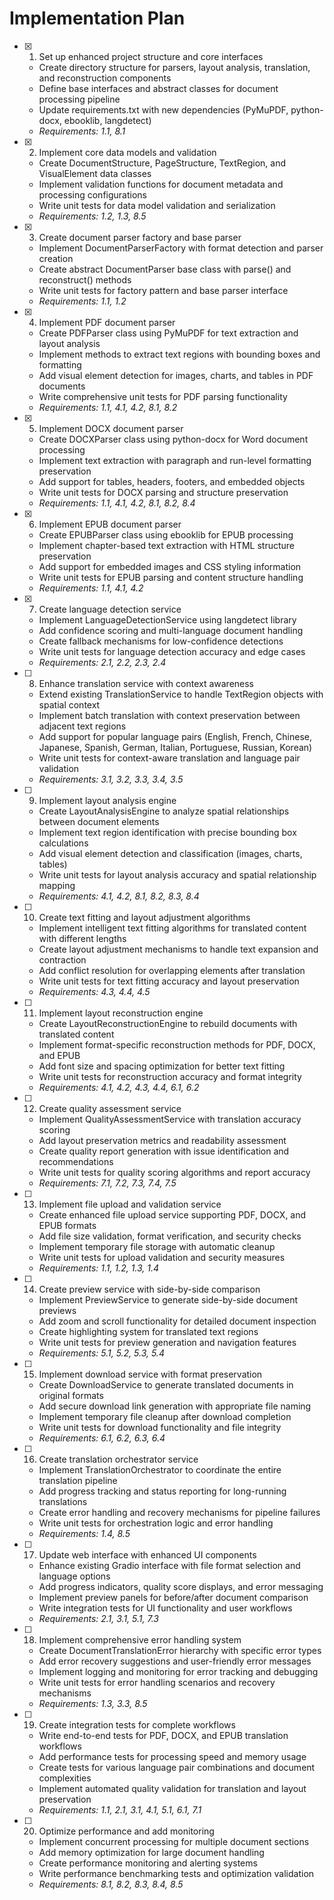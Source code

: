 # Implementation Plan

- [x] 1. Set up enhanced project structure and core interfaces

  - Create directory structure for parsers, layout analysis, translation, and reconstruction components
  - Define base interfaces and abstract classes for document processing pipeline
  - Update requirements.txt with new dependencies (PyMuPDF, python-docx, ebooklib, langdetect)
  - _Requirements: 1.1, 8.1_

- [x] 2. Implement core data models and validation

  - Create DocumentStructure, PageStructure, TextRegion, and VisualElement data classes
  - Implement validation functions for document metadata and processing configurations
  - Write unit tests for data model validation and serialization
  - _Requirements: 1.2, 1.3, 8.5_

- [x] 3. Create document parser factory and base parser

  - Implement DocumentParserFactory with format detection and parser creation
  - Create abstract DocumentParser base class with parse() and reconstruct() methods
  - Write unit tests for factory pattern and base parser interface
  - _Requirements: 1.1, 1.2_

- [x] 4. Implement PDF document parser

  - Create PDFParser class using PyMuPDF for text extraction and layout analysis
  - Implement methods to extract text regions with bounding boxes and formatting
  - Add visual element detection for images, charts, and tables in PDF documents
  - Write comprehensive unit tests for PDF parsing functionality
  - _Requirements: 1.1, 4.1, 4.2, 8.1, 8.2_

- [x] 5. Implement DOCX document parser

  - Create DOCXParser class using python-docx for Word document processing
  - Implement text extraction with paragraph and run-level formatting preservation
  - Add support for tables, headers, footers, and embedded objects
  - Write unit tests for DOCX parsing and structure preservation
  - _Requirements: 1.1, 4.1, 4.2, 8.1, 8.2, 8.4_

- [x] 6. Implement EPUB document parser

  - Create EPUBParser class using ebooklib for EPUB processing
  - Implement chapter-based text extraction with HTML structure preservation
  - Add support for embedded images and CSS styling information
  - Write unit tests for EPUB parsing and content structure handling
  - _Requirements: 1.1, 4.1, 4.2_

- [x] 7. Create language detection service

  - Implement LanguageDetectionService using langdetect library
  - Add confidence scoring and multi-language document handling
  - Create fallback mechanisms for low-confidence detections
  - Write unit tests for language detection accuracy and edge cases
  - _Requirements: 2.1, 2.2, 2.3, 2.4_

- [ ] 8. Enhance translation service with context awareness

  - Extend existing TranslationService to handle TextRegion objects with spatial context
  - Implement batch translation with context preservation between adjacent text regions
  - Add support for popular language pairs (English, French, Chinese, Japanese, Spanish, German, Italian, Portuguese, Russian, Korean)
  - Write unit tests for context-aware translation and language pair validation
  - _Requirements: 3.1, 3.2, 3.3, 3.4, 3.5_

- [ ] 9. Implement layout analysis engine

  - Create LayoutAnalysisEngine to analyze spatial relationships between document elements
  - Implement text region identification with precise bounding box calculations
  - Add visual element detection and classification (images, charts, tables)
  - Write unit tests for layout analysis accuracy and spatial relationship mapping
  - _Requirements: 4.1, 4.2, 8.1, 8.2, 8.3, 8.4_

- [ ] 10. Create text fitting and layout adjustment algorithms

  - Implement intelligent text fitting algorithms for translated content with different lengths
  - Create layout adjustment mechanisms to handle text expansion and contraction
  - Add conflict resolution for overlapping elements after translation
  - Write unit tests for text fitting accuracy and layout preservation
  - _Requirements: 4.3, 4.4, 4.5_

- [ ] 11. Implement layout reconstruction engine

  - Create LayoutReconstructionEngine to rebuild documents with translated content
  - Implement format-specific reconstruction methods for PDF, DOCX, and EPUB
  - Add font size and spacing optimization for better text fitting
  - Write unit tests for reconstruction accuracy and format integrity
  - _Requirements: 4.1, 4.2, 4.3, 4.4, 6.1, 6.2_

- [ ] 12. Create quality assessment service

  - Implement QualityAssessmentService with translation accuracy scoring
  - Add layout preservation metrics and readability assessment
  - Create quality report generation with issue identification and recommendations
  - Write unit tests for quality scoring algorithms and report accuracy
  - _Requirements: 7.1, 7.2, 7.3, 7.4, 7.5_

- [ ] 13. Implement file upload and validation service

  - Create enhanced file upload service supporting PDF, DOCX, and EPUB formats
  - Add file size validation, format verification, and security checks
  - Implement temporary file storage with automatic cleanup
  - Write unit tests for upload validation and security measures
  - _Requirements: 1.1, 1.2, 1.3, 1.4_

- [ ] 14. Create preview service with side-by-side comparison

  - Implement PreviewService to generate side-by-side document previews
  - Add zoom and scroll functionality for detailed document inspection
  - Create highlighting system for translated text regions
  - Write unit tests for preview generation and navigation features
  - _Requirements: 5.1, 5.2, 5.3, 5.4_

- [ ] 15. Implement download service with format preservation

  - Create DownloadService to generate translated documents in original formats
  - Add secure download link generation with appropriate file naming
  - Implement temporary file cleanup after download completion
  - Write unit tests for download functionality and file integrity
  - _Requirements: 6.1, 6.2, 6.3, 6.4_

- [ ] 16. Create translation orchestrator service

  - Implement TranslationOrchestrator to coordinate the entire translation pipeline
  - Add progress tracking and status reporting for long-running translations
  - Create error handling and recovery mechanisms for pipeline failures
  - Write unit tests for orchestration logic and error handling
  - _Requirements: 1.4, 8.5_

- [ ] 17. Update web interface with enhanced UI components

  - Enhance existing Gradio interface with file format selection and language options
  - Add progress indicators, quality score displays, and error messaging
  - Implement preview panels for before/after document comparison
  - Write integration tests for UI functionality and user workflows
  - _Requirements: 2.1, 3.1, 5.1, 7.3_

- [ ] 18. Implement comprehensive error handling system

  - Create DocumentTranslationError hierarchy with specific error types
  - Add error recovery suggestions and user-friendly error messages
  - Implement logging and monitoring for error tracking and debugging
  - Write unit tests for error handling scenarios and recovery mechanisms
  - _Requirements: 1.3, 3.3, 8.5_

- [ ] 19. Create integration tests for complete workflows

  - Write end-to-end tests for PDF, DOCX, and EPUB translation workflows
  - Add performance tests for processing speed and memory usage
  - Create tests for various language pair combinations and document complexities
  - Implement automated quality validation for translation and layout preservation
  - _Requirements: 1.1, 2.1, 3.1, 4.1, 5.1, 6.1, 7.1_

- [ ] 20. Optimize performance and add monitoring
  - Implement concurrent processing for multiple document sections
  - Add memory optimization for large document handling
  - Create performance monitoring and alerting systems
  - Write performance benchmarking tests and optimization validation
  - _Requirements: 8.1, 8.2, 8.3, 8.4, 8.5_

